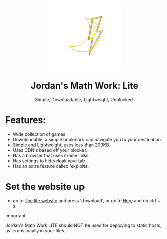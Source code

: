 <p align="center"><img src="https://github.com/JustJxrdanWasDefinetlyTaken/jmw-offline/blob/main/assets/logo.png?raw=true" height="200">
</p>
<h1 align="center">Jordan's Math Work: Lite</h1>
<p align="center">Simple, Downloadable, Lightweight, Unblocked.</p>

# Features:
- Wide collection of games
- Downloadable, a simple bookmark can navigate you to your destination.
- Simple and Lightweight, uses less than 200KB.
- Uses CDN's based off your blocker.
- Has a browser that uses iframe links.
- Has settings to hide/cloak your tab.
- Has an extra feature called 'exploits'.

# Set the website up
- go to <a href="//lite.jordansmath.work">The lite website</a> and press 'download', or go to <a href="https://github.com/JustJxrdanWasDefinetlyTaken/jmw-offline/blob/main/version1.html?raw=true">Here</a> and do ctrl + s.

> [!IMPORTANT]  
> Jordan's Math Work LITE should NOT be used for deploying to static hosts, as it runs locally in your files.
